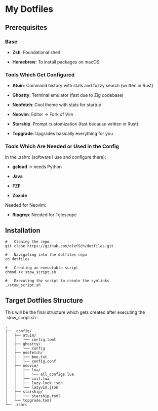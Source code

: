 #   My Dotfiles

##   Prerequisites

###   Base

* **Zsh**:   Foundational shell

* **Homebrew**: To install packages on macOS

###   Tools Which Get Configured

* **Atuin**:   Command history with stats and fuzzy search (written in Rust)

* **Ghostty**: Terminal emulator (fast due to Zig codebase)

* **Neofetch**:   Cool theme with stats for startup

* **Neovim**: Editor -> Fork of Vim

* **Starship**:   Prompt customization (fast because written in Rust)

* **Topgrade**:   Upgrades basically everything for you

###   Tools Which Are Needed or Used in the Config

In the .zshrc (software I use and configure there):

* **gcloud** -> needs Python

* **Java**

* **FZF**

* **Zoxide**

Needed for Neovim:

* **Ripgrep**: Needed for Telescope

##   Installation

```shell
#   Cloning the repo
git clone https://github.com/olefSch/dotfiles.git

#   Navigating into the dotfiles repo
cd dotfiles

#   Creating an executable script
chmod +x stow_script.sh

#   Executing the script to create the symlinks
./stow_script.sh
```

##   Target Dotfiles Structure

This will be the final structure which gets created after executing the \`stow_script.sh\`:

```
.
├── .config/
│   ├── atuin/
│   │   └── config.toml
│   ├── ghostty/
│   │   └── config
│   ├── neofetch/
│   │   ├── bmo.txt
│   │   └── config.conf
│   ├── neovim/
│   │   ├── lua/
│   │   │   └── all_configs.lua
│   │   ├── init.lua
│   │   ├── lazy-lock.json
│   │   └── lazyvim.json
│   ├── starship/
│   │   └── starship.toml
│   └── topgrade.toml
└── .zshrc
```
